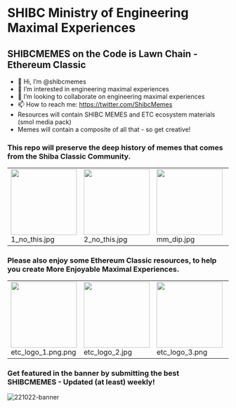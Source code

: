 # SHIBC Ministry of Engineering Maximal Experiences 

## SHIBCMEMES on the Code is Lawn Chain - Ethereum Classic

- 👋 Hi, I’m @shibcmemes
- 👀 I’m interested in engineering maximal experiences
- 💞️ I’m looking to collaborate on engineering maximal experiences
- 📫 How to reach me: https://twitter.com/ShibcMemes
- Resources will contain SHIBC MEMES and ETC ecosystem materials (smol media pack)
- Memes will contain a composite of all that - so get creative!


### This repo will preserve the deep history of memes that comes from the Shiba Classic Community.

<!-- SHIBC Memes Scroll -->

<table><tr>
<tr>

<td valign="bottom">
<img src="https://github.com/shibcmemes/MinistryofEngineeringMaximalExperiences/blob/main/memes/1_no_this.jpg" width="150"><br>
1_no_this.jpg
</td>

<td valign="bottom">
<img src="https://github.com/shibcmemes/MinistryofEngineeringMaximalExperiences/blob/main/memes/2_yes_this.jpg" width="150"><br>
2_no_this.jpg
</td>

<td valign="bottom">
<img src="https://github.com/shibcmemes/MinistryofEngineeringMaximalExperiences/blob/main/memes/mm_dip.jpg" width="150"><br>
mm_dip.jpg
</td>

<td valign="bottom">
<img src="https://github.com/shibcmemes/MinistryofEngineeringMaximalExperiences/blob/main/memes/shibc_etc_cmon.jpg" width="150"><br>
shibc_etc_cmon.jpg
</td>

<td valign="bottom">
<img src="https://github.com/shibcmemes/MinistryofEngineeringMaximalExperiences/blob/main/memes/simply_dip.jpg" width="150"><br>
simply_dip.jpg
</td>

<td valign="bottom">
<img src="https://github.com/shibcmemes/MinistryofEngineeringMaximalExperiences/blob/main/memes/slurp.jpg" width="150"><br>
slurp.jpg
</td>

<td valign="bottom">
<img src="https://github.com/shibcmemes/MinistryofEngineeringMaximalExperiences/blob/main/memes/this_man.jpg" width="150"><br>
this_man.jpg
</td>

<td valign="bottom">
<img src="https://github.com/shibcmemes/MinistryofEngineeringMaximalExperiences/blob/main/memes/eat_your_gpu.png" width="150"><br>
eat_your_gpu.png
</td>

<td valign="bottom">
<img src="https://github.com/shibcmemes/MinistryofEngineeringMaximalExperiences/blob/main/memes/etc_coleslaw.jpg" width="150"><br>
etc_coleslaw.jpg
</td>

<td valign="bottom">
<img src="https://github.com/shibcmemes/MinistryofEngineeringMaximalExperiences/blob/main/memes/etcnft_memen.jpg" width="150"><br>
etcnft_memen.jpg
</td>

<td valign="bottom">
<img src="https://github.com/shibcmemes/MinistryofEngineeringMaximalExperiences/blob/main/memes/shibc_cheque.png" width="150"><br>
shibc_cheque.png
</td>

<td valign="bottom">
<img src="https://github.com/shibcmemes/MinistryofEngineeringMaximalExperiences/blob/main/memes/shibc_code_is_lawn_1.png" width="150"><br>
shibc_code_is_lawn_1.png
</td>

<td valign="bottom">
<img src="https://github.com/shibcmemes/MinistryofEngineeringMaximalExperiences/blob/main/memes/shibc_code_is_lawn_2.png" width="150"><br>
shibc_code_is_lawn_2.png
</td>

<td valign="bottom">
<img src="https://github.com/shibcmemes/MinistryofEngineeringMaximalExperiences/blob/main/memes/shibc_discus.gif" width="150"><br>
shibc_discus.gif
</td>

<td valign="bottom">
<img src="https://github.com/shibcmemes/MinistryofEngineeringMaximalExperiences/blob/main/memes/shibc_discus_etc.gif" width="150"><br>
shibc_discus_etc.gif
</td>

<td valign="bottom">
<img src="https://github.com/shibcmemes/MinistryofEngineeringMaximalExperiences/blob/main/memes/shibc_dominance.png" width="150"><br>
shibc_dominance.png
</td>

<td valign="bottom">
<img src="https://github.com/shibcmemes/MinistryofEngineeringMaximalExperiences/blob/main/memes/shibc_engage.gif" width="150"><br>
shibc_engage.gif
</td>

<td valign="bottom">
<img src="https://github.com/shibcmemes/MinistryofEngineeringMaximalExperiences/blob/main/memes/shining_shibc.gif" width="150"><br>
shining_shibc.gif
</td>

<td valign="bottom">
<img src="https://github.com/shibcmemes/MinistryofEngineeringMaximalExperiences/blob/main/memes/shibc_classic_image_1.png" width="150"><br>
shibc_classic_image_1.png
</td>

<td valign="bottom">
<img src="https://github.com/shibcmemes/MinistryofEngineeringMaximalExperiences/blob/main/memes/shibc_classic_image_2.png" width="150"><br>
shibc_classic_image_2.png
</td>

</tr></table>

<!-- ETC Ecosystem Materials Scroll -->

### Please also enjoy some Ethereum Classic resources, to help you create More Enjoyable Maximal Experiences.

<table><tr>
<tr>
<td valign="bottom">
<img src="https://github.com/shibcmemes/MinistryofEngineeringMaximalExperiences/blob/main/resources/ETC%20Logos/etc_logo_1.png" width="150"><br>
etc_logo_1.png.png
</td>

<td valign="bottom">
<img src="https://github.com/shibcmemes/MinistryofEngineeringMaximalExperiences/blob/main/resources/ETC%20Logos/etc_logo_2.jpg" width="150"><br>
etc_logo_2.jpg
</td>

<td valign="bottom">
<img src="https://github.com/shibcmemes/MinistryofEngineeringMaximalExperiences/blob/main/resources/ETC%20Logos/etc_logo_3.png" width="150"><br>
etc_logo_3.png
</td>

<td valign="bottom">
<img src="https://github.com/shibcmemes/MinistryofEngineeringMaximalExperiences/blob/main/resources/ETC%20Logos/etc_logo_4.png" width="150"><br>
etc_logo_4.png
</td>

<td valign="bottom">
<img src="https://github.com/shibcmemes/MinistryofEngineeringMaximalExperiences/blob/main/resources/ETC%20Logos/etc_logo_5.png" width="150"><br>
etc_logo_5.png
</td>

<td valign="bottom">
<img src="https://github.com/shibcmemes/MinistryofEngineeringMaximalExperiences/blob/main/resources/ETC%20Logos/etc_logo_6.png" width="150"><br>
etc_logo_6.png
</td>

<td valign="bottom">
<img src="https://github.com/shibcmemes/MinistryofEngineeringMaximalExperiences/blob/main/resources/ETC%20Logos/etc_logo_7.png" width="150"><br>
etc_logo_7.png
</td>

<td valign="bottom">
<img src="https://github.com/shibcmemes/MinistryofEngineeringMaximalExperiences/blob/main/resources/ETC%20Logos/etc_logo_8.png" width="150"><br>
etc_logo_8.png
</td>

</tr></table>

<!-- Lazy Footer -->

### Get featured in the banner by submitting the best SHIBCMEMES - Updated (at least) weekly!
![221022-banner](https://user-images.githubusercontent.com/70056410/197374232-57d389a6-b69b-4d84-abe0-8cc61a8212b9.png)
